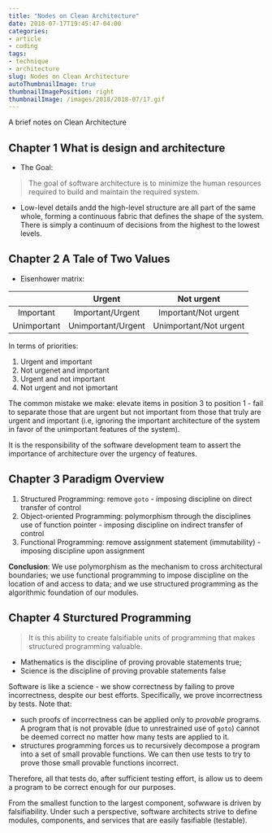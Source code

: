 ```yaml
---
title: "Nodes on Clean Architecture"
date: 2018-07-17T19:45:47-04:00
categories:
- article
- coding
tags:
- technique
- architecture
slug: Nodes on Clean Architecture
autoThumbnailImage: true
thumbnailImagePosition: right
thumbnailImage: /images/2018/2018-07/17.gif
---
```


A brief notes on Clean Architecture
<!--more-->

## Chapter 1 What is design and architecture

* The Goal: 

> The goal of software architecture is to minimize the human resources required to build and maintain the required system.

* Low-level details andd the high-level structure are all part of the same whole, forming a continuous fabric that defines the shape of the system. There is simply a continuum of decisions from the highest to the lowest levels.

## Chapter 2 A Tale of Two Values

* Eisenhower matrix:

|  | Urgent | Not urgent |
|:---:|:---:|:---:|
| Important  | Important/Urgent | Important/Not urgent |
| Unimportant | Unimportant/Urgent | Unimportant/Not urgent |

In terms of priorities:

1. Urgent and important
2. Not urgenet and important
3. Urgent and not important
4. Not urgent and not ipmortant

The common mistake we make: elevate items in position 3 to position 1 - fail to separate those that are urgent but not important from those that truly are urgent and important (i.e, ignoring the important architecture of the system in favor of the unimportant features of the system).

It is the responsibility of the software development team to assert the importance of architecture over the urgency of features.

## Chapter 3 Paradigm Overview

1. Structured Programming: remove `goto` - imposing discipline on direct transfer of control
2. Object-oriented Programming: polymorphism through the disciplines use of function pointer - imposing discipline on indirect transfer of control
3. Functional Programming: remove assignment statement (immutability) - imposing discipline upon assignment

**Conclusion**: We use polymorphism as the mechanism to cross architectural boundaries; we use functional programming to impose discipline on the location of and access to data; and we use structured programming as the algorithmic foundation of our modules.

## Chapter 4 Sturctured Programming

>It is this ability to create falsifiable units of programming that makes structured programming valuable. 

* Mathematics is the discipline of proving provable statements true; 
* Science is the discipline of proving provable statements false

Software is like a science - we show correctness by failing to prove incorrectness, despite our best efforts. Specifically, we prove incorrectness by tests. Note that:

* such proofs of incorrectness can be applied only to _provable_ programs. A program that is not provable (due to unrestrained use of `goto`) cannot be deemed correct no matter how many tests are applied to it.
* structures programming forces us to recursively decompose a program into a set of small provable functions. We can then use tests to try to prove those small provable functions incorrect.

Therefore, all that tests do, after sufficient testing effort, is allow us to deem a program to be correct enough for our purposes.

From the smallest function to the largest component, sofwware is driven by falsifiability. Under such a perspective, software architects strive to define modules, components, and services that are easily fasifiable (testable).